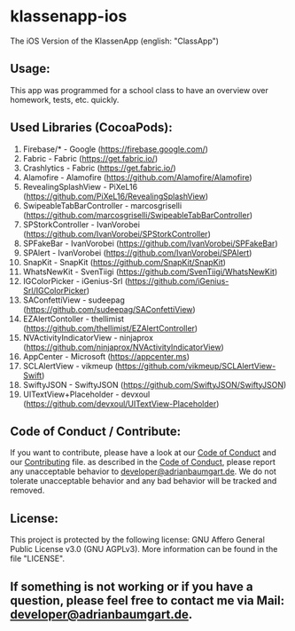 # klassenapp-ios
The iOS Version of the KlassenApp (english: "ClassApp")

## Usage:
This app was programmed for a school class to have an overview over homework, tests, etc. quickly.
## Used Libraries (CocoaPods):
1. Firebase/* - Google (https://firebase.google.com/)
2. Fabric - Fabric (https://get.fabric.io/)
3. Crashlytics - Fabric (https://get.fabric.io/)
4. Alamofire - Alamofire (https://github.com/Alamofire/Alamofire)
5. RevealingSplashView - PiXeL16 (https://github.com/PiXeL16/RevealingSplashView)
6. SwipeableTabBarController - marcosgriselli (https://github.com/marcosgriselli/SwipeableTabBarController)
7. SPStorkController - IvanVorobei (https://github.com/IvanVorobei/SPStorkController)
8. SPFakeBar - IvanVorobei (https://github.com/IvanVorobei/SPFakeBar)
9. SPAlert - IvanVorobei (https://github.com/IvanVorobei/SPAlert)
10. SnapKit - SnapKit (https://github.com/SnapKit/SnapKit)
11. WhatsNewKit - SvenTiigi (https://github.com/SvenTiigi/WhatsNewKit)
12. IGColorPicker - iGenius-Srl (https://github.com/iGenius-Srl/IGColorPicker)
13. SAConfettiView - sudeepag (https://github.com/sudeepag/SAConfettiView)
14. EZAlertContoller - thellimist (https://github.com/thellimist/EZAlertController)
15. NVActivityIndicatorView - ninjaprox (https://github.com/ninjaprox/NVActivityIndicatorView)
16. AppCenter - Microsoft (https://appcenter.ms)
17. SCLAlertView - vikmeup (https://github.com/vikmeup/SCLAlertView-Swift)
18. SwiftyJSON - SwiftyJSON (https://github.com/SwiftyJSON/SwiftyJSON)
19. UITextView+Placeholder - devxoul (https://github.com/devxoul/UITextView-Placeholder)

## Code of Conduct / Contribute:
If you want to contribute, please have a look at our [Code of Conduct](https://github.com/AdriBoy21/klassenapp-ios/blob/master/CODE_OF_CONDUCT.md) and our [Contributing](https://github.com/AdriBoy21/klassenapp-ios/blob/master/CONTRIBUTING.md) file.
as described in the [Code of Conduct](https://github.com/AdriBoy21/klassenapp-ios/blob/master/CODE_OF_CONDUCT.md), please report any unacceptable behavior to developer@adrianbaumgart.de. We do not tolerate unacceptable behavior and any bad behavior will be tracked and removed.
## License:
This project is protected by the following license: GNU Affero General Public License v3.0 (GNU AGPLv3). More information can be found in the file "LICENSE".

## If something is not working or if you have a question, please feel free to contact me via Mail: [developer@adrianbaumgart.de](mailto:developer@adrianbaumgart.de).
